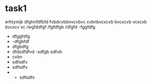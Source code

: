 # task1
erhtymjb
dfghnfdfbfd
fvbdcvbbnvcvbvc
cvbnbvcxcvb bvcxcvb 
vcxcvb bvcxcv vc
/wgfddfgf
/fgfdfgb
/dfgfd
-fggfdfg
- dfggfdfg
- -dfgbfdf
- dfgbdfg
- dfdsdfdfvd
-sdfgb
sdfvb
- cvbn
- sdfsdfv
- sdfsdfv
- - sdfsdfv
